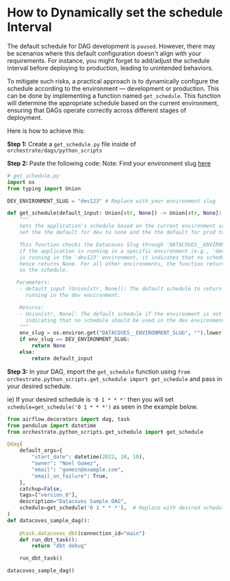 # How to Dynamically set the schedule Interval

The default schedule for DAG development is `paused`. However, there may be scenarios where this default configuration doesn't align with your requirements. For instance, you might forget to add/adjust the schedule interval before deploying to production, leading to unintended behaviors. 

To mitigate such risks, a practical approach is to dynamically configure the schedule according to the environment — development or production. This can be done by implementing a function named `get_schedule`. This function will  determine the appropriate schedule based on the current environment, ensuring that DAGs operate correctly across different stages of deployment.

Here is how to achieve this:

**Step 1:** Create a `get_schedule.py` file inside of `orchestrate/dags/python_scripts`

**Step 2:** Paste the following code:
Note: Find your environment slug [here](reference/admin-menu/environments.md)
```python
# get_schedule.py
import os
from typing import Union

DEV_ENVIRONMENT_SLUG = "dev123" # Replace with your environment slug

def get_schedule(default_input: Union[str, None]) -> Union[str, None]:
    """
    Sets the application's schedule based on the current environment setting. Allows you to
    set the the default for dev to none and the the default for prod to the default input.

    This function checks the Datacoves Slug through 'DATACOVES__ENVIRONMENT_SLUG' variable to determine
    if the application is running in a specific environment (e.g., 'dev123'). If the application
    is running in the 'dev123' environment, it indicates that no schedule should be used, and
    hence returns None. For all other environments, the function returns the given 'default_input'
    as the schedule.

   Parameters:
    - default_input (Union[str, None]): The default schedule to return if the application is not
      running in the dev environment.

    Returns:
    - Union[str, None]: The default schedule if the environment is not 'dev123'; otherwise, None,
      indicating that no schedule should be used in the dev environment.
    """
    env_slug = os.environ.get("DATACOVES__ENVIRONMENT_SLUG", "").lower()
    if env_slug == DEV_ENVIRONMENT_SLUG:
        return None
    else:
        return default_input
```
**Step 3:** In your DAG, import the `get_schedule` function using `from orchestrate.python_scripts.get_schedule import get_schedule` and pass in your desired schedule.

ie) If your desired schedule is `'0 1 * * *'` then you will set `schedule=get_schedule('0 1 * * *')` as seen in the example below. 
```python
from airflow.decorators import dag, task
from pendulum import datetime
from orchestrate.python_scripts.get_schedule import get_schedule

@dag(
    default_args={
        "start_date": datetime(2022, 10, 10),
        "owner": "Noel Gomez",
        "email": "gomezn@example.com",
        "email_on_failure": True,
    },
    catchup=False,
    tags=["version_8"],
    description="Datacoves Sample DAG",
    schedule=get_schedule('0 1 * * *'),  # Replace with desired schedule
)
def datacoves_sample_dag():
    
    @task.datacoves_dbt(connection_id="main")
    def run_dbt_task():
        return "dbt debug"

    run_dbt_task()

datacoves_sample_dag()
```
